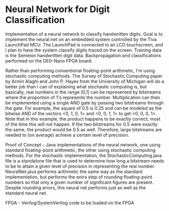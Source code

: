 # Neural Network for Digit Classification
Implementation of a neural network to classify handwritten digits. Goal is to implement the neural net on an embedded system 
controlled by the Tiva LaunchPad MCU. The LaunchPad is connected to an LCD touchscreen, and I plan to have the system 
classify digits traced on the screen. Training data is the Semeion handwritten digit data. Backpropagation and classifications 
performed on the DE0-Nano FPGA board.

Rather than performing conventional floating-point arithmetic, I'm using stochastic computing methods. The Survey of Stochastic 
Computing paper by Armin Alaghi and John P. Hayes from the University of Michigan will do a better job than I can of explaining 
what stochastic computing is, but basically, real numbers in the range [0,1] can be represented by bitstreams where the proportion 
of 1's represents the number. Multiplication can then be implemented using a single AND gate by passing two bitstreams through the 
gate. For example, the square of 0.5 is 0.25 and can be modeled as the bitwise AND of the vectors \<0, 1, 0, 1> and \<0, 0, 1, 1> 
to get \<0, 0, 0, 1>. Note that in this example, the product happens to be exactly correct; most of the time this will not 
happen. If the two bitstreams for 0.5 were exactly the same, the product would be 0.5 as well. Therefore, large bitstreams 
are needed to (on average) achieve a certain level of precision.

Proof of Concept - Java implementations of the neural network, one using standard floating-point arithmetic, the other using 
stochastic computing methods. For the stochastic implementation, the StochasticComputing.java file is a standalone file that 
is used to determine how long a bitstream needs to be to attain a given level of precision in representing the real number. 
NeuralNet.java performs arithmetic the same way as the standard implementation, but performs the extra step of rounding 
floating-point numbers so that only a given number of significant figures are present. Despite rounding errors, this neural net 
performs just as well as the standard neural net.

FPGA - Verilog/SystemVerilog code to be loaded on the FPGA

